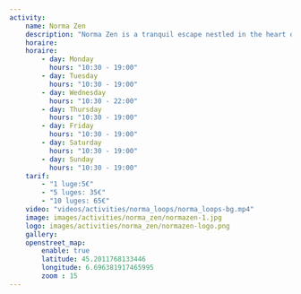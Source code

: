 ```yaml
---
activity:
    name: Norma Zen
    description: "Norma Zen is a tranquil escape nestled in the heart of the La Norma alpine resort, designed to harmonize mountain energy with modern mindfulness." 
    horaire:
    horaire:
        - day: Monday
          hours: "10:30 - 19:00"
        - day: Tuesday
          hours: "10:30 - 19:00"
        - day: Wednesday
          hours: "10:30 - 22:00"
        - day: Thursday
          hours: "10:30 - 19:00"
        - day: Friday
          hours: "10:30 - 19:00"
        - day: Saturday
          hours: "10:30 - 19:00"
        - day: Sunday
          hours: "10:30 - 19:00"
    tarif:
        - "1 luge:5€" 
        - "5 luges: 35€" 
        - "10 luges: 65€" 
    video: "videos/activities/norma_loops/norma_loops-bg.mp4"
    image: images/activities/norma_zen/normazen-1.jpg
    logo: images/activities/norma_zen/normazen-logo.png
    gallery: 
    openstreet_map:
        enable: true
        latitude: 45.2011768133446 
        longitude: 6.696381917465995
        zoom : 15
---
```


